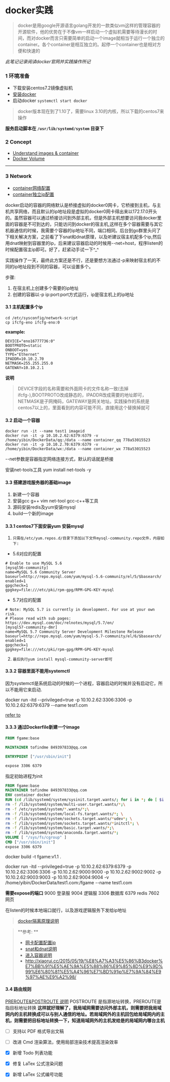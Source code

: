 # docker实践

> docker是用google开源语言golang开发的一款类似vm这样的管理容器的开源软件，他的优势在于不像vm一样启动一个虚拟机需要等待漫长的时间，而对docker而言只需要简单的启动一个image就相当于运行一个独立的container。各个container是相互独立的。起停一个container也是相对方便和快速的


*此笔记记录阅读docker官网并实践操作所记*

### 1 环境准备

- 下载安装centos7.2镜像虚拟机
- [安装docker](http://dockone.io/article/1059)
- 启动docker `systemctl start docker`

> docker版本现在到了1.10了，需要linux 3.10的内核，所以下载的centos7来操作


**服务启动脚本在 `/usr/lib/systemd/system` 目录下**

### 2 Concept

- [Understand images & container](https://docs.docker.com/linux/step_two/)
- [Docker Volume](http://cloud.51cto.com/art/201501/463143.htm)

------


### 3 Network

- [container网络配置](https://docs.docker.com/engine/userguide/networking/dockernetworks/)
- [container独立ip配置](http://www.cnblogs.com/feisky/p/4063162.html)

docker启动的容器的网络默认是桥接虚拟的docker0网卡，它桥接到主机，与主机共享网络，而且默认的ip地址段是虚拟的docker0网卡得出来以172.17.0开头的。虽然容器可以通过桥接访问到外部主机，但是外部主机想要访问我docker里面的容器是不可到达的，只能访问到docker的宿主机,这样在多个容器需要与其它机器通信的时候，我需要个容器的ip地址不同，端口相同。后台到go群里头问了下相关解决方案，之前看了下snat和dnat原理，以及听建议宿主机配多个ip,然后用dnat映射到容器里的ip，后来建议容器启动的时候用--net=host，程序listen的时候配置宿主ip即可。好了，赶紧动手试一下^_^

实践操作了一天，最终此方案还是不行，还是要想方法通过-p来映射宿主机的不同的ip地址段到不同的容器，可以设置多个。

步骤:

1. 在宿主机上创建多个需要的ip地址
2. 创建的容器以-p ip:port:port方式运行，ip是宿主机上的ip地址
 


#### 3.1 主机配置多个ip

```shell
cd /etc/sysconfig/network-script
cp ifcfg-eno ifcfg-eno:0
```

**example:**

```config
DEVICE="eno16777736:0"
BOOTPROTO=static
ONBOOT=yes
TYPE="Ethernet"
IPADDR=10.10.2.70
NETMASK=255.255.255.0
GATEWAY=10.10.2.1
```

**说明**
> DEVICE字段的名称需要和外面网卡的文件名称一致(去掉ifcfg-),BOOTPROTO改成静态的，IPADDR改成需要的地址即可，NETMASK是子网掩码，GATEWAY是网关地址。实践操作的系统是centos7以上的，里面看到的内容可能不同，直接用这个替换掉就可


#### 3.2 启动一个容器

```shell
docker run -it --name test1 imageid
docker run -it -p 10.10.2.62:6379:6379 -v /home/yibin/DockerData/qq:/data --name container_qq 778a53015523
docker run -it -p 10.10.2.70:6379:6379 -v /home/yibin/DockerData/wx:/data --name container_wx 778a53015523
```
--net参数是容器指定网络连接方式，默认的话就是桥接



安装net-tools工具
yum install net-tools -y

#### 3.3 搭建游戏服务器的基础image

1. 新建一个容器
2. 安装gcc g++ vim net-tool gcc-c++等工具
3. 源码安装redis及yum安装mysql
4. build一个新的image


#### 3.3.1 centos7下面安装yum 安装mysql

1. `只需在/etc/yum.repos.d/目录下添加以下文件mysql-community.repo文件，内容如下:`

- 5.6对应的配置
```config
# Enable to use MySQL 5.6 
[mysql56-community] 
name=MySQL 5.6 Community Server 
baseurl=http://repo.mysql.com/yum/mysql-5.6-community/el/5/$basearch/ 
enabled=1 
gpgcheck=1 
gpgkey=file:///etc/pki/rpm-gpg/RPM-GPG-KEY-mysql 
```

- 5.7对应的配置

```config
# Note: MySQL 5.7 is currently in development. For use at your own risk. 
# Please read with sub pages: https://dev.mysql.com/doc/relnotes/mysql/5.7/en/ 
[mysql57-community-dmr] 
name=MySQL 5.7 Community Server Development Milestone Release 
baseurl=http://repo.mysql.com/yum/mysql-5.7-community/el/6/$basearch/ 
enabled=1 
gpgcheck=1 
gpgkey=file:///etc/pki/rpm-gpg/RPM-GPG-KEY-mysql 
```
2. `最后执行yum install mysql-community-server即可`

#### 3.3.2 容器里面不能用systemctl

因为systemctl是系统启动的时候的一个进程，容器启动的时候并没有启动它，所以不能用它来启动.

docker run -itd --privileged=true -p 10.10.2.62:3306:3306 -p 10.10.2.62:6379:6379 --name test1.com


[refer to](https://forums.docker.com/t/systemctl-status-is-not-working-in-my-docker-container/9075)


#### 3.3.3 通过Dockerfile新建一个image

```Dockerfile
FROM fgame:base

MAINTAINER tofindme 849397833@qq.com

ENTRYPOINT ["/usr/sbin/init"]

expose 3306 6379
```

指定初始进程为init
```Dockerfile
FROM fgame:base
MAINTAINER tofindme 849397833@qq.com
ENV container docker
RUN (cd /lib/systemd/system/sysinit.target.wants/; for i in *; do [ $i == systemd-tmpfiles-setup.service ] || rm -f $i; done); \
rm -f /lib/systemd/system/multi-user.target.wants/*;\
rm -f /etc/systemd/system/*.wants/*;\
rm -f /lib/systemd/system/local-fs.target.wants/*; \
rm -f /lib/systemd/system/sockets.target.wants/*udev*; \
rm -f /lib/systemd/system/sockets.target.wants/*initctl*; \
rm -f /lib/systemd/system/basic.target.wants/*;\
rm -f /lib/systemd/system/anaconda.target.wants/*;
VOLUME [ "/sys/fs/cgroup" ]
CMD ["/usr/sbin/init"]
expose 3306 6379
```

docker build -t fgame:v1.1 .

docker run -itd --privileged=true -p 10.10.2.62:6379:6379 -p 10.10.2.62:3306:3306 -p 10.10.2.62:9000:9000 -p 10.10.2.62:9002:9002 -p 10.10.2.62:9003:9003 -p 10.10.2.62:9004:9004 -v /home/yibin/DockerData/test1.com:/fgame --name test1.com

**需要expose的端口**
9000 登录服
9004 逻辑服
3306 数据库
6379 redis
7602 网页

在listen的时候本地端口就行，以及游戏逻辑服务下发给ip地址


> [docker隔离原理说明](http://www.tuicool.com/articles/jeEZ7rV)

> **参考: **
> - [网卡配置配置ip](http://www.2cto.com/os/201306/223532.html) 
> - [snat和dnat说明](http://www.cnblogs.com/iceocean/articles/1616305.html)
> - [进入容器说明](http://blog.csdn.net/u010397369/article/details/41045251)
> - http://xiaorui.cc/2015/05/19/%E8%A7%A3%E5%86%B3docker%E7%BB%91%E5%AE%9A%E5%88%86%E9%85%8D%E9%9D%99%E6%80%81%E5%A4%96%E7%BD%91ip%E7%9A%84%E9%97%AE%E9%A2%98/


#### 3.4 路由规则

[PREROUTE&POSTROUTE 说明](http://gaodi2002.blog.163.com/blog/static/2320768200702115132683/)
    POSTROUTE 是指源地址转换，PREROUTE是指目标地址转换
**这样就好理解了，我局域网需要访问外部主机，则需要把我局域网内的主机转换成可以与别人通信的地址。若局域网外的主机回包给局域网内的主机，则需要把目标地址转换一下，知道局域网外的主机发给是的局域网内哪台主机**


- [ ] 支持以 PDF 格式导出文稿
- [ ] 改进 Cmd 渲染算法，使用局部渲染技术提高渲染效率
- [x] 新增 Todo 列表功能
- [x] 修复 LaTex 公式渲染问题
- [x] 新增 LaTex 公式编号功能




